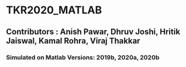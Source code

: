 # TKR2020_MATLAB
## Contributors : Anish Pawar, Dhruv Joshi, Hritik Jaiswal, Kamal Rohra, Viraj Thakkar
### Simulated on Matlab Versions: 2019b, 2020a, 2020b
